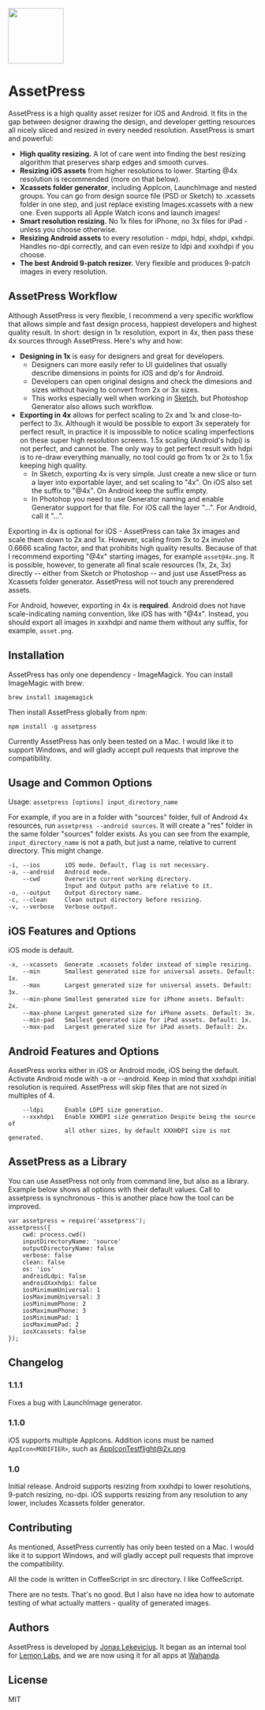 <img src="https://cloud.githubusercontent.com/assets/218656/5440465/7d7e487e-8491-11e4-9de3-6e535d8589eb.png" width="112">

# AssetPress

AssetPress is a high quality asset resizer for iOS and Android. It fits in the gap between designer drawing the design, and developer getting resources all nicely sliced and resized in every needed resolution. AssetPress is smart and powerful:

* **High quality resizing.** A lot of care went into finding the best resizing algorithm that preserves sharp edges and smooth curves.
* **Resizing iOS assets** from higher resolutions to lower. Starting @4x resolution is recommended (more on that below).
* **Xcassets folder generator**, including AppIcon, LaunchImage and nested groups. You can go from design source file (PSD or Sketch) to .xcassets folder in one step, and just replace existing Images.xcassets with a new one. Even supports all Apple Watch icons and launch images!
* **Smart resolution resizing.** No 1x files for iPhone, no 3x files for iPad - unless you choose otherwise.
* **Resizing Android assets** to every resolution - mdpi, hdpi, xhdpi, xxhdpi. Handles no-dpi correctly, and can even resize to ldpi and xxxhdpi if you choose.
* **The best Android 9-patch resizer.** Very flexible and produces 9-patch images in every resolution.

## AssetPress Workflow

Although AssetPress is very flexible, I recommend a very specific workflow that allows simple and fast design process, happiest developers and highest quality result. In short: design in 1x resolution, export in 4x, then pass these 4x sources through AssetPress. Here's why and how:

* **Designing in 1x** is easy for designers and great for developers.
    * Designers can more easily refer to UI guidelines that usually describe dimensions in  points for iOS and dp's for Android.
    * Developers can open original designs and check the dimesions and sizes without having to convert from 2x or 3x sizes.
    * This works especially well when working in [Sketch](http://bohemiancoding.com/sketch/), but Photoshop Generator also allows such workflow.
* **Exporting in 4x** allows for perfect scaling to 2x and 1x and close-to-perfect to 3x. Although it would be possible to export 3x seperately for perfect result, in practice it is impossible to notice scaling imperfections on these super high resolution screens. 1.5x scaling (Android's hdpi) is not perfect, and cannot be. The only way to get perfect result with hdpi is to re-draw everything manually, no tool could go from 1x or 2x to 1.5x keeping high quality.
    * In Sketch, exporting 4x is very simple. Just create a new slice or turn a layer into exportable layer, and set scaling to "4x". On iOS also set the suffix to "@4x". On Android keep the suffix empty.
    * In Photohop you need to use Generator naming and enable Generator support for that file. For iOS call the layer "...". For Android, call it "...".

Exporting in 4x is optional for iOS - AssetPress can take 3x images and scale them down to 2x and 1x. However, scaling from 3x to 2x involve 0.6666 scaling factor, and that prohibits high quality results. Because of that I recommend exporting "@4x" starting images, for example `asset@4x.png`. It is possible, however, to generate all  final scale resources (1x, 2x, 3x) directly -- either from Sketch or Photoshop -- and just use AssetPress as Xcassets folder generator. AssetPress will not touch any prerendered assets.

For Android, however, exporting in 4x is **required**. Android does not have scale-indicating naming convention, like iOS has with "@4x". Instead, you should export all images in xxxhdpi and name them without any suffix, for example, `asset.png`.

## Installation

AssetPress has only one dependency - ImageMagick. You can install ImageMagic with brew:

    brew install imagemagick

Then install AssetPress globally from npm:

    npm install -g assetpress

Currently AssetPress has only been tested on a Mac. I would like it to support Windows, and will gladly accept pull requests that improve the compatibility.

## Usage and Common Options

Usage: `assetpress [options] input_directory_name`

For example, if you are in a folder with "sources" folder, full of Android 4x resources, run `assetpress --android sources`. It will create a "res" folder in the same folder "sources" folder exists. As you can see from the example, `input_directory_name` is not a path, but just a name, relative to current directory. This might change.

    -i, --ios       iOS mode. Default, flag is not necessary.
    -a, --android   Android mode.
        --cwd       Overwrite current working directory.
                    Input and Output paths are relative to it.
    -o, --output    Output directory name.
    -c, --clean     Clean output directory before resizing.
    -v, --verbose   Verbose output.

## iOS Features and Options



iOS mode is default.

    -x, --xcassets  Generate .xcassets folder instead of simple resizing.
        --min       Smallest generated size for universal assets. Default: 1x.
        --max       Largest generated size for universal assets. Default: 3x.
        --min-phone Smallest generated size for iPhone assets. Default: 2x.
        --max-phone Largest generated size for iPhone assets. Default: 3x.
        --min-pad   Smallest generated size for iPad assets. Default: 1x.
        --max-pad   Largest generated size for iPad assets. Default: 2x.

## Android Features and Options

AssetPress works either in iOS or Android mode, iOS being the default.
Activate Android mode with -a or --android.
Keep in mind that xxxhdpi initial resolution is required.
AssetPress will skip files that are not sized in multiples of 4.

        --ldpi      Enable LDPI size generation.
        --xxxhdpi   Enable XXHDPI size generation Despite being the source of
                    all other sizes, by default XXXHDPI size is not generated.

## AssetPress as a Library

You can use AssetPress not only from command line, but also as a library. Example below shows all options with their default values. Call to assetpress is synchronous - this is another place how the tool can be improved.

    var assetpress = require('assetpress');
    assetpress({
        cwd: process.cwd()
        inputDirectoryName: 'source'
        outputDirectoryName: false
        verbose: false
        clean: false
        os: 'ios'
        androidLdpi: false
        androidXxxhdpi: false
        iosMinimumUniversal: 1
        iosMaximumUniversal: 3
        iosMinimumPhone: 2
        iosMaximumPhone: 3
        iosMinimumPad: 1
        iosMaximumPad: 2
        iosXcassets: false
    });

## Changelog

### 1.1.1

Fixes a bug with LaunchImage generator.

### 1.1.0

iOS supports multiple AppIcons. Addition icons must be named `AppIcon<MODIFIER>`, such as AppIconTestflight@2x.png

### 1.0

Initial release. Android supports resizing from xxxhdpi to lower resolutions, 9-patch resizing, no-dpi. iOS supports resizing from any resolution to any lower, includes Xcassets folder generator.

## Contributing

As mentioned, AssetPress currently has only been tested on a Mac. I would like it to support Windows, and will gladly accept pull requests that improve the compatibility.

All the code is written in CoffeeScript in src directory. I like CoffeeScript.

There are no tests. That's no good. But I also have no idea how to automate testing of what actually matters - quality of generated images.

## Authors

AssetPress is developed by [Jonas Lekevicius](http://lekevicius.com). It began as an internal tool for [Lemon Labs](http://lemonlabs.co), and we are now using it for all apps at [Wahanda](https://www.wahanda.com).

## License

MIT

